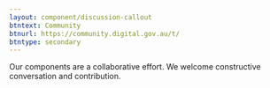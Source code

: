 ```yaml
---
layout: component/discussion-callout
btntext: Community
btnurl: https://community.digital.gov.au/t/
btntype: secondary
---
```


Our components are a collaborative effort. We welcome constructive conversation and contribution.
